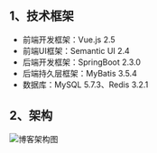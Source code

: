 ## 1、技术框架

- 前端开发框架：Vue.js 2.5
- 前端UI框架：Semantic UI 2.4
- 后端开发框架：SpringBoot 2.3.0
- 后端持久层框架：MyBatis 3.5.4
- 数据库：MySQL 5.7.3、Redis 3.2.1

## 2、架构

![博客架构图](http://cdn.panzvor.com/img/20200701014530.png)
